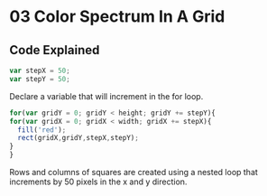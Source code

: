 # 03 Color Spectrum In A Grid

## Code Explained
```js
var stepX = 50;
var stepY = 50;
```
Declare a variable that will increment in the for loop.

```js
for(var gridY = 0; gridY < height; gridY += stepY){
for(var gridX = 0; gridX < width; gridX += stepX){
  fill('red');
  rect(gridX,gridY,stepX,stepY);
}
}
```
Rows and columns of squares are created using a nested loop that increments by 50 pixels in the x and y direction. 
